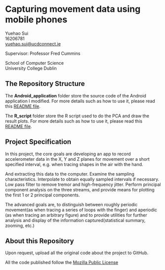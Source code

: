 # Capturing movement data using mobile phones
Yuehao Sui   
16206781  
yuehao.sui@ucdconnect.ie  

Supervisor: Professor Fred Cummins

School of Computer Science  
University College Dublin

## The Repository Structure 

The **Android_application** folder store the source code of the Android application I modified. 
For more details such as how to use it, please read this [README file](./Android_application/README.md).

The **R_script** folder store the R script used to do the PCA and draw the result plots.
For more details such as how to use it, please read this [README file](./R_script/README.md).

## Project Specification
In this project, the core goals are developing an app to record accelerometer data in the X, Y and
Z planes for movement over a short specified interval, e.g. when tracing shapes in the air with the
hand.

And extracting this data to the computer. Examine the sampling characteristics. Interpolate to
obtain equally sampled intervals if necessary. Low pass filter to remove tremor and high-frequency
jitter. Perform principal component analysis on the three streams, and provide means for plotting
the first 1 or 2 principal components.

The advanced goals are, to distinguish between roughly periodic movement(as when tracing a
series of loops with the finger) and aperiodic (as when tracing an arbitrary figure) and to provide
utilities for further analysis and display of the information captured(statistical summary, zooming,
etc.)

## About this Repository
Upon request, upload all the original code about the project to GitHub.

All the code published follow the [Mozilla Public License](./LICENSE.md)
